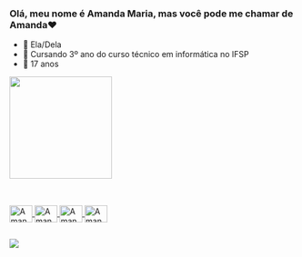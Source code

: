 ### Olá, meu nome é Amanda Maria, mas você pode me chamar de Amanda❤

- 🥰  Ela/Dela
- 📖  Cursando 3º ano do curso técnico em informática no IFSP
- 🎂  17 anos

<div>
  <a href="https://github.com/AmandaMariaFS">
  <img height="180em" src="https://github-readme-stats.vercel.app/api?username=AmandaMAriaFS&show_icons=true&theme=radical&include_all_commits=true&count_private=true"/>
</div>

  ##
  
<div style="display: inline_block"><br>
  <img align="center" alt="Amanda-Java" height="30" width="40" src="https://cdn.jsdelivr.net/gh/devicons/devicon/icons/java/java-original.svg">
  <img align="center" alt="Amanda-C" height="30" width="40" src="https://cdn.jsdelivr.net/gh/devicons/devicon/icons/c/c-original.svg">
  <img align="center" alt="Amanda-Android" height="30" width="40" src="https://cdn.jsdelivr.net/gh/devicons/devicon/icons/android/android-original.svg">
  <img align="center" alt="Amanda-Android" height="30" width="40" src="https://cdn.jsdelivr.net/gh/devicons/devicon/icons/mysql/mysql-original.svg">
</div>
  
  ##
  
 <div>
   <a href="https://www.linkedin.com/in/amanda-maria-ferreira-da-silva-a799aa211/" target="_blank"><img src="https://img.shields.io/badge/-LinkedIn-%230077B5?style=for-the-badge&logo=linkedin&logoColor=white" target="_blank"></a>
 </div>

